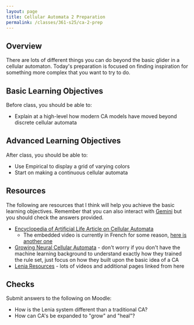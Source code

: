 ```yaml
---
layout: page
title: Cellular Automata 2 Preparation
permalink: /classes/361-s25/ca-2-prep
---
```


## Overview
There are lots of different things you can do beyond the basic glider in a cellular automaton.
Today's preparation is focused on finding inspiration for something more complex that you want to try  to do.

## Basic Learning Objectives
Before class, you should be able to:
* Explain at a high-level how modern CA models have moved beyond discrete cellular automata

## Advanced Learning Objectives
After class, you should be able to:
* Use Empirical to display a grid of varying colors
* Start on making a continuous cellular automata

## Resources
The following are resources that I think will help you achieve the basic learning objectives. Remember that you can also interact with [Gemini](https://gemini.google.com/app) but you should check the answers provided.

* [Encyclopedia of Artificial Life Article on Cellular Automata](https://alife.org/encyclopedia/soft-artificial-life/cellular-automata/)
    * The embedded video is currently in French for some reason, [here is another one](https://www.youtube.com/watch?v=6kiBYjvyojQ)
* [Growing Neural Cellular Automata](https://distill.pub/2020/growing-ca/) - don't worry if you don't have the machine learning background to understand exactly how they trained the rule set, just focus on how they built upon the basic idea of a CA
* [Lenia Resources](https://chakazul.github.io/lenia.html) - lots of videos and additional pages linked from here

## Checks
Submit answers to the following on Moodle:
* How is the Lenia system different than a traditional CA?
* How can CA's be expanded to "grow" and "heal"?